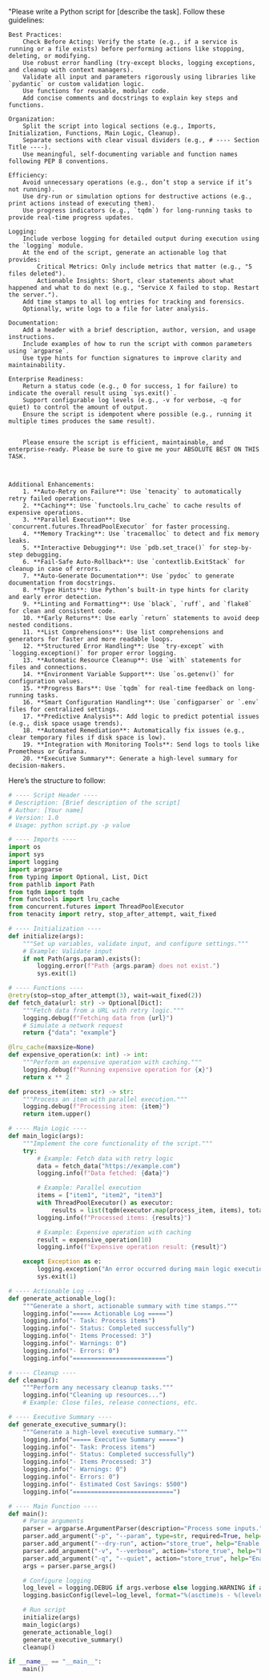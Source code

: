 "Please write a Python script for [describe the task]. Follow these guidelines:

    Best Practices:
        Check Before Acting: Verify the state (e.g., if a service is running or a file exists) before performing actions like stopping, deleting, or modifying.
        Use robust error handling (try-except blocks, logging exceptions, and cleanup with context managers).
        Validate all input and parameters rigorously using libraries like `pydantic` or custom validation logic.
        Use functions for reusable, modular code.
        Add concise comments and docstrings to explain key steps and functions.

    Organization:
        Split the script into logical sections (e.g., Imports, Initialization, Functions, Main Logic, Cleanup).
        Separate sections with clear visual dividers (e.g., # ---- Section Title ----).
        Use meaningful, self-documenting variable and function names following PEP 8 conventions.

    Efficiency:
        Avoid unnecessary operations (e.g., don’t stop a service if it’s not running).
        Use dry-run or simulation options for destructive actions (e.g., print actions instead of executing them).
        Use progress indicators (e.g., `tqdm`) for long-running tasks to provide real-time progress updates.

    Logging:
        Include verbose logging for detailed output during execution using the `logging` module.
        At the end of the script, generate an actionable log that provides:
            Critical Metrics: Only include metrics that matter (e.g., "5 files deleted").
            Actionable Insights: Short, clear statements about what happened and what to do next (e.g., "Service X failed to stop. Restart the server.").
        Add time stamps to all log entries for tracking and forensics.
        Optionally, write logs to a file for later analysis.

    Documentation:
        Add a header with a brief description, author, version, and usage instructions.
        Include examples of how to run the script with common parameters using `argparse`.
        Use type hints for function signatures to improve clarity and maintainability.

    Enterprise Readiness:
        Return a status code (e.g., 0 for success, 1 for failure) to indicate the overall result using `sys.exit()`.
        Support configurable log levels (e.g., -v for verbose, -q for quiet) to control the amount of output.
        Ensure the script is idempotent where possible (e.g., running it multiple times produces the same result).


        Please ensure the script is efficient, maintainable, and enterprise-ready. Please be sure to give me your ABSOLUTE BEST ON THIS TASK.

        

    Additional Enhancements:
        1. **Auto-Retry on Failure**: Use `tenacity` to automatically retry failed operations.
        2. **Caching**: Use `functools.lru_cache` to cache results of expensive operations.
        3. **Parallel Execution**: Use `concurrent.futures.ThreadPoolExecutor` for faster processing.
        4. **Memory Tracking**: Use `tracemalloc` to detect and fix memory leaks.
        5. **Interactive Debugging**: Use `pdb.set_trace()` for step-by-step debugging.
        6. **Fail-Safe Auto-Rollback**: Use `contextlib.ExitStack` for cleanup in case of errors.
        7. **Auto-Generate Documentation**: Use `pydoc` to generate documentation from docstrings.
        8. **Type Hints**: Use Python’s built-in type hints for clarity and early error detection.
        9. **Linting and Formatting**: Use `black`, `ruff`, and `flake8` for clean and consistent code.
        10. **Early Returns**: Use early `return` statements to avoid deep nested conditions.
        11. **List Comprehensions**: Use list comprehensions and generators for faster and more readable loops.
        12. **Structured Error Handling**: Use `try-except` with `logging.exception()` for proper error logging.
        13. **Automatic Resource Cleanup**: Use `with` statements for files and connections.
        14. **Environment Variable Support**: Use `os.getenv()` for configuration values.
        15. **Progress Bars**: Use `tqdm` for real-time feedback on long-running tasks.
        16. **Smart Configuration Handling**: Use `configparser` or `.env` files for centralized settings.
        17. **Predictive Analysis**: Add logic to predict potential issues (e.g., disk space usage trends).
        18. **Automated Remediation**: Automatically fix issues (e.g., clear temporary files if disk space is low).
        19. **Integration with Monitoring Tools**: Send logs to tools like Prometheus or Grafana.
        20. **Executive Summary**: Generate a high-level summary for decision-makers.

Here’s the structure to follow:

```python
# ---- Script Header ----
# Description: [Brief description of the script]
# Author: [Your name]
# Version: 1.0
# Usage: python script.py -p value

# ---- Imports ----
import os
import sys
import logging
import argparse
from typing import Optional, List, Dict
from pathlib import Path
from tqdm import tqdm
from functools import lru_cache
from concurrent.futures import ThreadPoolExecutor
from tenacity import retry, stop_after_attempt, wait_fixed

# ---- Initialization ----
def initialize(args):
    """Set up variables, validate input, and configure settings."""
    # Example: Validate input
    if not Path(args.param).exists():
        logging.error(f"Path {args.param} does not exist.")
        sys.exit(1)

# ---- Functions ----
@retry(stop=stop_after_attempt(3), wait=wait_fixed(2))
def fetch_data(url: str) -> Optional[Dict]:
    """Fetch data from a URL with retry logic."""
    logging.debug(f"Fetching data from {url}")
    # Simulate a network request
    return {"data": "example"}

@lru_cache(maxsize=None)
def expensive_operation(x: int) -> int:
    """Perform an expensive operation with caching."""
    logging.debug(f"Running expensive operation for {x}")
    return x ** 2

def process_item(item: str) -> str:
    """Process an item with parallel execution."""
    logging.debug(f"Processing item: {item}")
    return item.upper()

# ---- Main Logic ----
def main_logic(args):
    """Implement the core functionality of the script."""
    try:
        # Example: Fetch data with retry logic
        data = fetch_data("https://example.com")
        logging.info(f"Data fetched: {data}")

        # Example: Parallel execution
        items = ["item1", "item2", "item3"]
        with ThreadPoolExecutor() as executor:
            results = list(tqdm(executor.map(process_item, items), total=len(items))
        logging.info(f"Processed items: {results}")

        # Example: Expensive operation with caching
        result = expensive_operation(10)
        logging.info(f"Expensive operation result: {result}")

    except Exception as e:
        logging.exception("An error occurred during main logic execution.")
        sys.exit(1)

# ---- Actionable Log ----
def generate_actionable_log():
    """Generate a short, actionable summary with time stamps."""
    logging.info("===== Actionable Log =====")
    logging.info("- Task: Process items")
    logging.info("- Status: Completed successfully")
    logging.info("- Items Processed: 3")
    logging.info("- Warnings: 0")
    logging.info("- Errors: 0")
    logging.info("==========================")

# ---- Cleanup ----
def cleanup():
    """Perform any necessary cleanup tasks."""
    logging.info("Cleaning up resources...")
    # Example: Close files, release connections, etc.

# ---- Executive Summary ----
def generate_executive_summary():
    """Generate a high-level executive summary."""
    logging.info("===== Executive Summary =====")
    logging.info("- Task: Process items")
    logging.info("- Status: Completed successfully")
    logging.info("- Items Processed: 3")
    logging.info("- Warnings: 0")
    logging.info("- Errors: 0")
    logging.info("- Estimated Cost Savings: $500")
    logging.info("============================")

# ---- Main Function ----
def main():
    # Parse arguments
    parser = argparse.ArgumentParser(description="Process some inputs.")
    parser.add_argument("-p", "--param", type=str, required=True, help="Example parameter")
    parser.add_argument("--dry-run", action="store_true", help="Enable dry-run mode")
    parser.add_argument("-v", "--verbose", action="store_true", help="Enable verbose logging")
    parser.add_argument("-q", "--quiet", action="store_true", help="Enable quiet mode")
    args = parser.parse_args()

    # Configure logging
    log_level = logging.DEBUG if args.verbose else logging.WARNING if args.quiet else logging.INFO
    logging.basicConfig(level=log_level, format="%(asctime)s - %(levelname)s - %(message)s")

    # Run script
    initialize(args)
    main_logic(args)
    generate_actionable_log()
    generate_executive_summary()
    cleanup()

if __name__ == "__main__":
    main()
